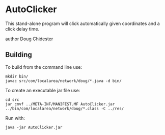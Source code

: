 # AutoClicker
This stand-alone program will click automatically given coordinates and a click delay time.

author Doug Chidester

## Building
To build from the command line use:

	mkdir bin/
	javac src/com/localarea/network/doug/*.java -d bin/

To create an executable jar file use:

	cd src
	jar cmvf ../META-INF/MANIFEST.MF AutoClicker.jar ../bin/com/localarea/network/doug/*.class -C ../res/

Run with:

	java -jar AutoClicker.jar


